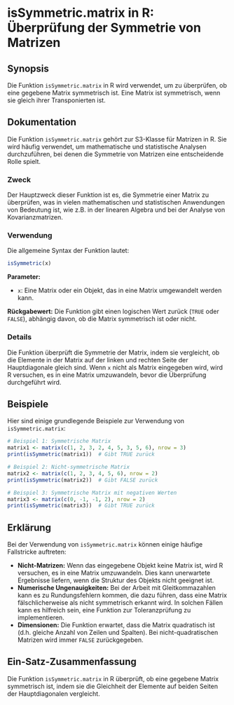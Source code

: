 <!--
Meta Description: # isSymmetric.matrix in R: Überprüfung der Symmetrie von Matrizen ## Synopsis Die Funktion `isSymmetric.matrix` in R wird verwendet, um zu überprüfen,...
Meta Keywords: matrix, die, der, issymmetric, eine
-->

# isSymmetric.matrix in R: Überprüfung der Symmetrie von Matrizen

## Synopsis
Die Funktion `isSymmetric.matrix` in R wird verwendet, um zu überprüfen, ob eine gegebene Matrix symmetrisch ist. Eine Matrix ist symmetrisch, wenn sie gleich ihrer Transponierten ist.

## Dokumentation
Die Funktion `isSymmetric.matrix` gehört zur S3-Klasse für Matrizen in R. Sie wird häufig verwendet, um mathematische und statistische Analysen durchzuführen, bei denen die Symmetrie von Matrizen eine entscheidende Rolle spielt.

### Zweck
Der Hauptzweck dieser Funktion ist es, die Symmetrie einer Matrix zu überprüfen, was in vielen mathematischen und statistischen Anwendungen von Bedeutung ist, wie z.B. in der linearen Algebra und bei der Analyse von Kovarianzmatrizen.

### Verwendung
Die allgemeine Syntax der Funktion lautet:

```R
isSymmetric(x)
```

**Parameter:**
- `x`: Eine Matrix oder ein Objekt, das in eine Matrix umgewandelt werden kann.

**Rückgabewert:**
Die Funktion gibt einen logischen Wert zurück (`TRUE` oder `FALSE`), abhängig davon, ob die Matrix symmetrisch ist oder nicht.

### Details
Die Funktion überprüft die Symmetrie der Matrix, indem sie vergleicht, ob die Elemente in der Matrix auf der linken und rechten Seite der Hauptdiagonale gleich sind. Wenn `x` nicht als Matrix eingegeben wird, wird R versuchen, es in eine Matrix umzuwandeln, bevor die Überprüfung durchgeführt wird.

## Beispiele
Hier sind einige grundlegende Beispiele zur Verwendung von `isSymmetric.matrix`:

```R
# Beispiel 1: Symmetrische Matrix
matrix1 <- matrix(c(1, 2, 3, 2, 4, 5, 3, 5, 6), nrow = 3)
print(isSymmetric(matrix1))  # Gibt TRUE zurück

# Beispiel 2: Nicht-symmetrische Matrix
matrix2 <- matrix(c(1, 2, 3, 4, 5, 6), nrow = 2)
print(isSymmetric(matrix2))  # Gibt FALSE zurück

# Beispiel 3: Symmetrische Matrix mit negativen Werten
matrix3 <- matrix(c(0, -1, -1, 2), nrow = 2)
print(isSymmetric(matrix3))  # Gibt TRUE zurück
```

## Erklärung
Bei der Verwendung von `isSymmetric.matrix` können einige häufige Fallstricke auftreten:

- **Nicht-Matrizen:** Wenn das eingegebene Objekt keine Matrix ist, wird R versuchen, es in eine Matrix umzuwandeln. Dies kann unerwartete Ergebnisse liefern, wenn die Struktur des Objekts nicht geeignet ist.
- **Numerische Ungenauigkeiten:** Bei der Arbeit mit Gleitkommazahlen kann es zu Rundungsfehlern kommen, die dazu führen, dass eine Matrix fälschlicherweise als nicht symmetrisch erkannt wird. In solchen Fällen kann es hilfreich sein, eine Funktion zur Toleranzprüfung zu implementieren.
- **Dimensionen:** Die Funktion erwartet, dass die Matrix quadratisch ist (d.h. gleiche Anzahl von Zeilen und Spalten). Bei nicht-quadratischen Matrizen wird immer `FALSE` zurückgegeben.

## Ein-Satz-Zusammenfassung
Die Funktion `isSymmetric.matrix` in R überprüft, ob eine gegebene Matrix symmetrisch ist, indem sie die Gleichheit der Elemente auf beiden Seiten der Hauptdiagonalen vergleicht.